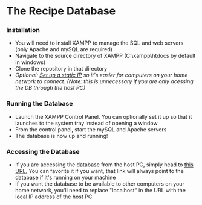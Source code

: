# The Recipe Database
<h3>Installation</h3>
<ul>
<li>You will need to install XAMPP to manage the SQL and web servers (only Apache and mySQL are required)</li>
<li>Navigate to the source directory of XAMPP (C:\xampp\htdocs by default in windows)</li>
<li>Clone the repository in that directory</li>
<li><i>Optional: <a href="https://www.google.com/search?ei=7prZXeGrD8TYtAWLya64DQ&q=how+to+set+up+a+static+ip&oq=how+to+set+up+a+static+ip&gs_l=psy-ab.3..0i10l7.693540.697665..697922...0.1..0.153.3272.0j25......0....1..gws-wiz.......0i71j0i67j0i273j0j0i131.V9TiHXnsnkY&ved=0ahUKEwjh2reimoHmAhVELK0KHYukC9cQ4dUDCAo&uact=5">Set up a static IP</a> so it's easier for computers on your home network to connect. (Note: this is unnecessary if you are only acessing the DB through the host PC)</i></li>
</ul>
<h3>Running the Database</h3>
<ul>
<li>Launch the XAMPP Control Panel. You can optionally set it up so that it launches to the system tray instead of opening a window</li>
<li>From the control panel, start the mySQL and Apache servers</li>
<li>The database is now up and running!</li>
</ul>
<h3>Accessing the Database</h3>
<ul>
<li>If you are accessing the database from the host PC, simply head to <a href="http://localhost/recipeDatabase/getrecipeinfo.php">this URL.</a> You can favorite it if you want, that link will always point to the database if it's running on your machine</li>
<li>If you want the database to be available to other computers on your home network, you'll need to replace "localhost" in the URL with the local IP address of the host PC</li>
</ul>
